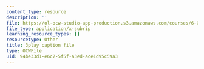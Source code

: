 ```yaml
---
content_type: resource
description: ''
file: https://ol-ocw-studio-app-production.s3.amazonaws.com/courses/6-0001-introduction-to-computer-science-and-programming-in-python-fall-2016/94be33d1e6c75f5fa3edace1d95c59a3_4WtaFLayz_w.vtt
file_type: application/x-subrip
learning_resource_types: []
resourcetype: Other
title: 3play caption file
type: OCWFile
uid: 94be33d1-e6c7-5f5f-a3ed-ace1d95c59a3
---
```

